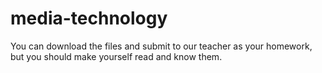 # media-technology
You can download the files and submit to our teacher as your homework, but you should make yourself read and know them.
